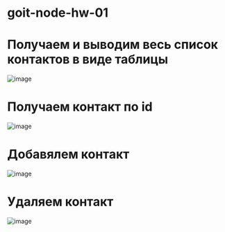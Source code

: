 # goit-node-hw-01
# Получаем и выводим весь список контактов в виде таблицы
![image](https://user-images.githubusercontent.com/67114701/121964327-0f358c00-cd74-11eb-94b3-7d079f7c2231.png)
# Получаем контакт по id
![image](https://user-images.githubusercontent.com/67114701/121964366-1f4d6b80-cd74-11eb-89e7-f3c0777fa5e4.png)
# Добавялем контакт
![image](https://user-images.githubusercontent.com/67114701/121964409-2f654b00-cd74-11eb-9ee1-79b6261572e6.png)
# Удаляем контакт
![image](https://user-images.githubusercontent.com/67114701/121964447-3f7d2a80-cd74-11eb-9604-bad02882469c.png)
